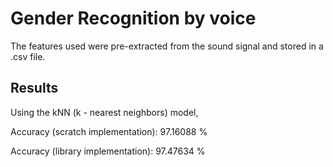 # Gender Recognition by voice

The features used were pre-extracted from the sound signal and stored in a .csv file.

## Results

Using the kNN (k - nearest neighbors) model,

Accuracy (scratch implementation): 97.16088 %

Accuracy (library implementation): 97.47634 %
